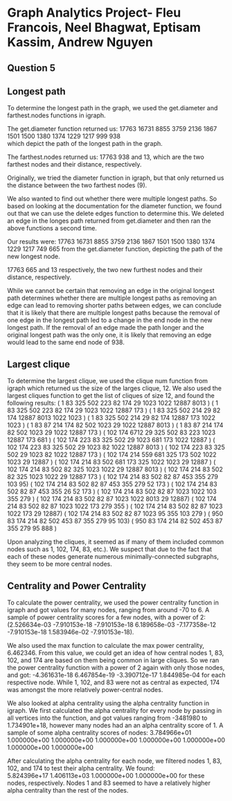 # Graph Analytics Project- Fleu Francois, Neel Bhagwat, Eptisam Kassim, Andrew Nguyen


## Question 5
## Longest path
To determine the longest path in the graph, we used the get.diameter and farthest.nodes functions in igraph.

The get.diameter function returned us: 17763 16731 8855  3759  2136  1867  1501  1500  1380  1374  1229  1217  999   938  
which depict the path of the longest path in the graph. 

The farthest.nodes returned us: 17763 938 and  13, which are the two farthest nodes and their distance, respectively. 

Originally, we tried the diameter function in igraph, but that only returned us the distance between the two farthest nodes (9). 

We also wanted to find out whether there were multiple longest paths. So based on looking at the documentation for the diameter function, we found out that we can use the delete edges function to determine this. We deleted an edge in the longes path returned from get.diameter and then ran the above functions a second time.  

Our results were: 
17763 16731 8855  3759  2136  1867  1501  1500  1380  1374  1229  1217  749   665  from the get.diameter function, depicting the path of the new longest node. 

17763 665 and 13 respectively, the two new furthest nodes and their distance, respectively. 

While we cannot be certain that removing an edge in the original longest path determines whether there are multiple longest paths as removing an edge can lead to removing shorter paths between edges, we can conclude that it is likely that there are multiple longest paths because the removal of one edge in the longest path led to a change in the end node in the new longest path. If the removal of an edge made the path longer and the original longest path was the only one, it is likely that removing an edge would lead to the same end node of 938. 

## Largest clique
To determine the largest clique, we used the clique num function from igraph which returned us the size of the larges clique, 12. We also used the largest cliques function to get the list of cliques of size 12, and found the following results: 
( 1     83    325   502   223   82    174   29    1023  1022  12887 8013 )
( 1     83    325   502   223   82    174   29    1023  1022  12887 173 )
( 1     83    325   502   214   29    82    174   12887 8013  1022  1023 )
( 1     83    325   502   214   29    82    174   12887 173   1022  1023 )
( 1     83    87    214   174   82    502   1023  29    1022  12887 8013 )
( 1     83    87    214   174   82    502   1023  29    1022  12887 173 )
( 102   174   6712  29    325   502   83    223   1023  12887 173   681  )
( 102   174   223   83    325   502   29    1023  681   173   1022  12887 )
( 102   174   223   83    325   502   29    1023  82    1022  12887 8013 )
( 102   174   223   83    325   502   29    1023  82    1022  12887 173 )
( 102   174   214   559   681   325   173   502   1022  1023  29    12887 )
( 102   174   214   83    502   681   173   325   1022  1023  29    12887 )
( 102   174   214   83    502   82    325   1023  1022  29    12887 8013 )
( 102   174   214   83    502   82    325   1023  1022  29    12887 173 )
( 102 174 214 83  502 82  87  453 355 279 103 95)
( 102 174 214 83  502 82  87  453 355 279 52  173 )
( 102 174 214 83  502 82  87  453 355 26  52  173 )
( 102  174  214  83   502  82   87   1023 1022 103  355  279 )
( 102   174   214   83    502   82    87    1023  1022  8013  29    12887)
( 102  174  214  83   502  82   87   1023 1022 173  279  355 )
( 102   174   214   83    502   82    87    1023  1022  173   29    12887)
( 102  174  214  83   502  82   87   1023 95   355  103  279 )
( 950 83  174 214 82  502 453 87  355 279 95  103)
( 950 83  174 214 82  502 453 87  355 279 95  888 )

Upon analyzing the cliques, it seemed as if many of them included common nodes such as 1, 102, 174, 83, etc.). We suspect that due to the fact that each of these nodes generate numerous minimally-connected subgraphs, they seem to be more central nodes.

## Centrality and Power Centrality
To calculate the power centrality, we used the power centrality function in igraph and got values for many nodes, ranging from around -70 to 6. A sample of power centrality scores for a few nodes, with a power of 2: (2.526634e-03 -7.910153e-18 -7.910153e-18  6.189658e-03 -7.177358e-12 -7.910153e-18  1.583946e-02 -7.910153e-18). 
 
We also used the max function to calculate the max power centrality, 6.462346. From this value, we could get an idea of how central nodes 1, 83, 102, and 174 are based on them being common in large cliques. So we ran the power centrality function with a power of 2 again with only those nodes, and got: -4.361631e-18  6.467854e-19 -3.390712e-17  1.844985e-04  for each respective node. While 1, 102, and 83 were not as central as expected, 174 was amongst the more relatively power-central nodes. 

We also looked at alpha centrality using the alpha centrality function in igraph. We first calculated the alpha centrality for every node by passing in all vertices into the function, and got values ranging from -3481980 to  1.734901e+18, however many nodes had an an alpha centrality score of 1. A sample of some alpha centrality scores of nodes: 3.784966e+01  1.000000e+00  1.000000e+00  1.000000e+00  1.000000e+00  1.000000e+00  1.000000e+00  1.000000e+00

After calculating the alpha centrality for each node, we filtered nodes 1, 83, 102, and 174 to test their alpha centrality. We found:  
5.824396e+17 1.406113e+03 1.000000e+00 1.000000e+00 for these nodes, respectively. Nodes 1 and 83 seemed to have a relatively higher alpha centrality than the rest of the nodes. 


